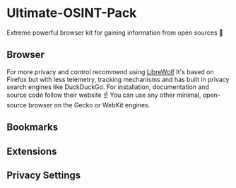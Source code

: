 # Ultimate-OSINT-Pack
Extreme powerful browser kit for gaining information from open sources 🔎



## Browser
For more privacy and control recommend using [LibreWolf](https://librewolf.net/)
It's based on Firefox but with less telemetry, tracking mechanisms and has built in privacy search engines like DuckDuckGo.
For installation, documentation and source code follow their website ☝️
You can use any other minimal, open-source browser on the Gecko or WebKit engines.




## Bookmarks



## Extensions



## Privacy Settings

